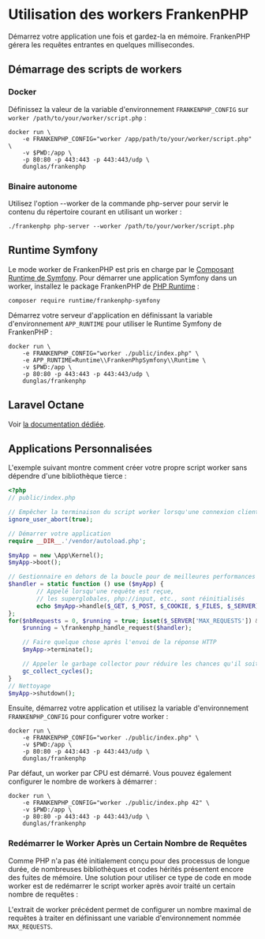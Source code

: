 # Utilisation des workers FrankenPHP

Démarrez votre application une fois et gardez-la en mémoire.
FrankenPHP gérera les requêtes entrantes en quelques millisecondes.

## Démarrage des scripts de workers

### Docker

Définissez la valeur de la variable d'environnement `FRANKENPHP_CONFIG` sur `worker /path/to/your/worker/script.php` :

```console
docker run \
    -e FRANKENPHP_CONFIG="worker /app/path/to/your/worker/script.php" \
    -v $PWD:/app \
    -p 80:80 -p 443:443 -p 443:443/udp \
    dunglas/frankenphp
```

### Binaire autonome

Utilisez l'option --worker de la commande php-server pour servir le contenu du répertoire courant en utilisant un worker :

```console
./frankenphp php-server --worker /path/to/your/worker/script.php
```

## Runtime Symfony

Le mode worker de FrankenPHP est pris en charge par le [Composant Runtime de Symfony](https://symfony.com/doc/current/components/runtime.html).
Pour démarrer une application Symfony dans un worker, installez le package FrankenPHP de [PHP Runtime](https://github.com/php-runtime/runtime) :

```console
composer require runtime/frankenphp-symfony
```

Démarrez votre serveur d'application en définissant la variable d'environnement `APP_RUNTIME` pour utiliser le Runtime Symfony de FrankenPHP :

```console
docker run \
    -e FRANKENPHP_CONFIG="worker ./public/index.php" \
    -e APP_RUNTIME=Runtime\\FrankenPhpSymfony\\Runtime \
    -v $PWD:/app \
    -p 80:80 -p 443:443 -p 443:443/udp \
    dunglas/frankenphp
```

## Laravel Octane

Voir [la documentation dédiée](laravel.md#laravel-octane).

## Applications Personnalisées

L'exemple suivant montre comment créer votre propre script worker sans dépendre d'une bibliothèque tierce :

```php
<?php
// public/index.php

// Empêcher la terminaison du script worker lorsqu'une connexion client est interrompue
ignore_user_abort(true);

// Démarrer votre application
require __DIR__.'/vendor/autoload.php';

$myApp = new \App\Kernel();
$myApp->boot();

// Gestionnaire en dehors de la boucle pour de meilleures performances (moins de travail effectué)
$handler = static function () use ($myApp) {
        // Appelé lorsqu'une requête est reçue,
        // les superglobales, php://input, etc., sont réinitialisés
        echo $myApp->handle($_GET, $_POST, $_COOKIE, $_FILES, $_SERVER);
};
for($nbRequests = 0, $running = true; isset($_SERVER['MAX_REQUESTS']) && ($nbRequests < ((int)$_SERVER['MAX_REQUESTS'])) && $running; ++$nbRequests) {
    $running = \frankenphp_handle_request($handler);

    // Faire quelque chose après l'envoi de la réponse HTTP
    $myApp->terminate();

    // Appeler le garbage collector pour réduire les chances qu'il soit déclenché au milieu de la génération d'une page
    gc_collect_cycles();
}
// Nettoyage
$myApp->shutdown();

```

Ensuite, démarrez votre application et utilisez la variable d'environnement `FRANKENPHP_CONFIG` pour configurer votre worker :

```console
docker run \
    -e FRANKENPHP_CONFIG="worker ./public/index.php" \
    -v $PWD:/app \
    -p 80:80 -p 443:443 -p 443:443/udp \
    dunglas/frankenphp
```

Par défaut, un worker par CPU est démarré.
Vous pouvez également configurer le nombre de workers à démarrer :

```console
docker run \
    -e FRANKENPHP_CONFIG="worker ./public/index.php 42" \
    -v $PWD:/app \
    -p 80:80 -p 443:443 -p 443:443/udp \
    dunglas/frankenphp
```

### Redémarrer le Worker Après un Certain Nombre de Requêtes

Comme PHP n'a pas été initialement conçu pour des processus de longue durée, de nombreuses bibliothèques et codes hérités présentent encore des fuites de mémoire.
Une solution pour utiliser ce type de code en mode worker est de redémarrer le script worker après avoir traité un certain nombre de requêtes :

L'extrait de worker précédent permet de configurer un nombre maximal de requêtes à traiter en définissant une variable d'environnement nommée `MAX_REQUESTS`.

